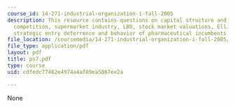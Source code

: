 ```yaml
---
course_id: 14-271-industrial-organization-i-fall-2005
description: This resource contains questions on capital structure and product market
  competition, supermarket industry, LBO, stock market valuations, Ellison?s paper,
  strategic entry deterrence and behavior of pharmaceutical incumbents.
file_location: /coursemedia/14-271-industrial-organization-i-fall-2005/cdfedc77462e4974a4af89ea5867ee2a_ps7.pdf
file_type: application/pdf
layout: pdf
title: ps7.pdf
type: course
uid: cdfedc77462e4974a4af89ea5867ee2a

---
```

None